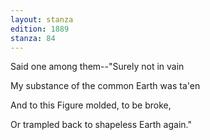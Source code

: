 ```yaml
---
layout: stanza
edition: 1889
stanza: 84
---
```


Said one among them--"Surely not in vain

My substance of the common Earth was ta'en

And to this Figure molded, to be broke,

Or trampled back to shapeless Earth again."